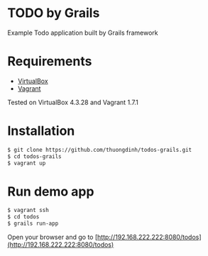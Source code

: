 # TODO by Grails
Example Todo application built by Grails framework

# Requirements

* [VirtualBox](https://www.virtualbox.org)
* [Vagrant](http://vagrantup.com)

Tested on VirtualBox 4.3.28 and Vagrant 1.7.1

# Installation

```bash
$ git clone https://github.com/thuongdinh/todos-grails.git
$ cd todos-grails
$ vagrant up
```

# Run demo app

```bash
$ vagrant ssh
$ cd todos
$ grails run-app
```

Open your browser and go to [http://192.168.222.222:8080/todos](http://192.168.222.222:8080/todos)
